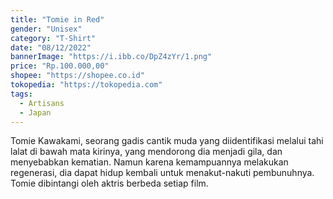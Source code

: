 ```yaml
---
title: "Tomie in Red"
gender: "Unisex"
category: "T-Shirt"
date: "08/12/2022"
bannerImage: "https://i.ibb.co/DpZ4zYr/1.png"
price: "Rp.100.000,00"
shopee: "https://shopee.co.id"
tokopedia: "https://tokopedia.com"
tags:
  - Artisans
  - Japan
---
```


Tomie Kawakami, seorang gadis cantik muda yang diidentifikasi melalui tahi lalat di bawah mata kirinya, yang mendorong dia menjadi gila, dan menyebabkan kematian. Namun karena kemampuannya melakukan regenerasi, dia dapat hidup kembali untuk menakut-nakuti pembunuhnya. Tomie dibintangi oleh aktris berbeda setiap film.

